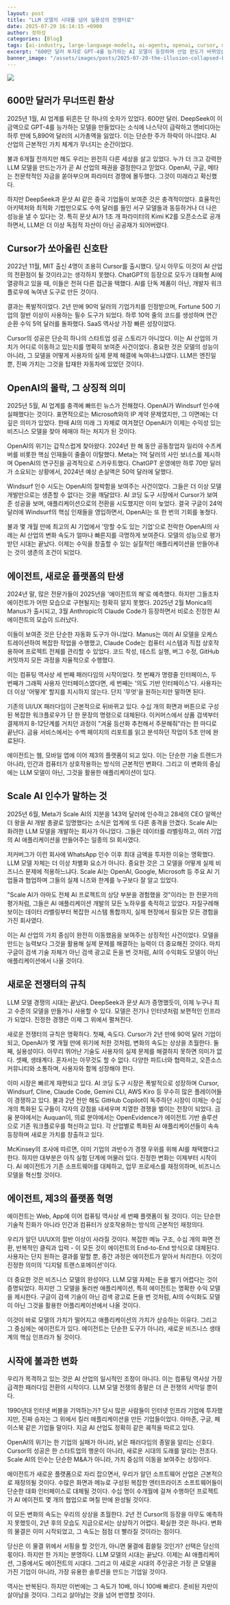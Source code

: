 ```yaml
---
layout: post
title: "LLM 모델의 시대를 넘어 실용성의 전쟁터로"
date: 2025-07-20 16:14:15 +0900
author: 정하성
categories: [Blog]
tags: [ai-industry, large-language-models, ai-agents, openai, cursor, meta, scale-ai, ai-market-shift]
excerpt: "600만 달러 투자로 GPT-4를 능가하는 AI 모델이 등장하며 산업 판도가 바뀌었습니다. 파라미터 경쟁 중심의 AI 가치가 효율성과 애플리케이션 중심으로 전환되는 긍정과 부정이 공존합니다. Cursor의 성공과 OpenAI의 위기는 AI 산업 변화의 구체적 사례로 주목받고 있습니다. AI 에이전트와 플랫폼 변화가 미래 생존 전략을 어떻게 바꿀지 관심이 집중되고 있습니다."
banner_image: "/assets/images/posts/2025-07-20-the-illusion-collapsed-by-6-million-dollars.jpg"
---
```


![](/assets/images/posts/2025-07-20-the-illusion-collapsed-by-6-million-dollars.jpg)

## 600만 달러가 무너뜨린 환상

2025년 1월, AI 업계를 뒤흔든 단 하나의 숫자가 있었다. 600만 달러. DeepSeek이 이 금액으로 GPT-4를 능가하는 모델을 만들었다는 소식에 나스닥이 급락하고 엔비디아는 하루 만에 5,890억 달러의 시가총액을 잃었다. 이는 단순한 주가 하락이 아니었다. AI 산업의 근본적인 가치 체계가 무너지는 순간이었다.

불과 6개월 전까지만 해도 우리는 완전히 다른 세상을 살고 있었다. 누가 더 크고 강력한 LLM 모델을 만드는가가 곧 AI 산업의 패권을 결정한다고 믿었다. OpenAI, 구글, 메타는 천문학적인 자금을 쏟아부으며 파라미터 경쟁에 몰두했다. 그것이 미래라고 확신했다.

하지만 DeepSeek과 문샷 AI 같은 중국 기업들이 보여준 것은 충격적이었다. 효율적인 아키텍처와 최적화 기법만으로도 수억 달러를 들인 서구 모델들과 동등하거나 더 나은 성능을 낼 수 있다는 것. 특히 문샷 AI가 1조 개 파라미터의 Kimi K2를 오픈소스로 공개하면서, LLM은 더 이상 독점적 자산이 아닌 공공재가 되어버렸다.

## Cursor가 쏘아올린 신호탄

2022년 11월, MIT 출신 4명이 조용히 Cursor를 출시했다. 당시 아무도 이것이 AI 산업의 전환점이 될 것이라고는 생각하지 못했다. ChatGPT의 등장으로 모두가 대화형 AI에 열광하고 있을 때, 이들은 전혀 다른 접근을 택했다. AI를 단독 제품이 아닌, 개발자 워크플로우에 녹여낸 도구로 만든 것이다.

결과는 폭발적이었다. 2년 만에 90억 달러의 기업가치를 인정받으며, Fortune 500 기업의 절반 이상이 사용하는 필수 도구가 되었다. 하루 10억 줄의 코드를 생성하며 연간 순환 수익 5억 달러를 돌파했다. SaaS 역사상 가장 빠른 성장이었다.

Cursor의 성공은 단순히 하나의 스타트업 성공 스토리가 아니었다. 이는 AI 산업의 가치가 어디로 이동하고 있는지를 명확히 보여준 사건이었다. 중요한 것은 모델의 성능이 아니라, 그 모델을 어떻게 사용자의 실제 문제 해결에 녹여내느냐였다. LLM은 엔진일 뿐, 진짜 가치는 그것을 탑재한 자동차에 있었던 것이다.

## OpenAI의 몰락, 그 상징적 의미

2025년 5월, AI 업계를 충격에 빠뜨린 뉴스가 전해졌다. OpenAI가 Windsurf 인수에 실패했다는 것이다. 표면적으로는 Microsoft와의 IP 계약 문제였지만, 그 이면에는 더 깊은 의미가 있었다. 한때 AI의 미래 그 자체로 여겨졌던 OpenAI가 이제는 수익성 있는 비즈니스 모델을 찾아 헤매야 하는 처지가 된 것이다.

OpenAI의 위기는 갑작스럽게 찾아왔다. 2024년 한 해 동안 공동창업자 일리야 수츠케버를 비롯한 핵심 인재들이 줄줄이 이탈했다. Meta는 1억 달러의 사인 보너스를 제시하며 OpenAI의 연구진을 공격적으로 스카우트했다. ChatGPT 운영에만 하루 70만 달러가 소요되는 상황에서, 2024년 예상 손실액은 50억 달러에 달했다.

Windsurf 인수 시도는 OpenAI의 절박함을 보여주는 사건이었다. 그들은 더 이상 모델 개발만으로는 생존할 수 없다는 것을 깨달았다. AI 코딩 도구 시장에서 Cursor가 보여준 성공을 보며, 애플리케이션으로의 전환을 시도했지만 이미 늦었다. 결국 구글이 24억 달러에 Windsurf의 핵심 인재들을 영입하면서, OpenAI는 또 한 번의 기회를 놓쳤다.

불과 몇 개월 만에 최고의 AI 기업에서 '망할 수도 있는 기업'으로 전락한 OpenAI의 사례는 AI 산업의 변화 속도가 얼마나 빠른지를 극명하게 보여준다. 모델의 성능으로 평가받던 시대는 끝났다. 이제는 수익을 창출할 수 있는 실질적인 애플리케이션을 만들어내는 것이 생존의 조건이 되었다.

## 에이전트, 새로운 플랫폼의 탄생

2024년 말, 많은 전문가들이 2025년을 '에이전트의 해'로 예측했다. 하지만 그들조차 에이전트가 어떤 모습으로 구현될지는 정확히 알지 못했다. 2025년 2월 Monica의 Manus가 출시되고, 3월 Anthropic의 Claude Code가 등장하면서 비로소 진정한 AI 에이전트의 모습이 드러났다.

이들이 보여준 것은 단순한 자동화 도구가 아니었다. Manus는 여러 AI 모델을 오케스트레이션하여 복잡한 작업을 수행했고, Claude Code는 컴퓨터 시스템과 직접 상호작용하며 프로젝트 전체를 관리할 수 있었다. 코드 작성, 테스트 실행, 버그 수정, GitHub 커밋까지 모든 과정을 자율적으로 수행했다.

이는 컴퓨팅 역사상 세 번째 패러다임의 시작이었다. 첫 번째가 명령줄 인터페이스, 두 번째가 그래픽 사용자 인터페이스였다면, 세 번째는 '의도 기반 인터페이스'다. 사용자는 더 이상 '어떻게' 할지를 지시하지 않는다. 단지 '무엇'을 원하는지만 말하면 된다.

기존의 UI/UX 패러다임이 근본적으로 뒤바뀌고 있다. 수십 개의 화면과 버튼으로 구성된 복잡한 워크플로우가 단 한 문장의 명령으로 대체된다. 이커머스에서 상품 검색부터 결제까지 8-12단계를 거치던 과정이 "겨울 등산화 추천해서 주문해줘"라는 한 마디로 끝난다. 금융 서비스에서는 수백 페이지의 리포트를 읽고 분석하던 작업이 5초 만에 완료된다.

에이전트는 웹, 모바일 앱에 이어 제3의 플랫폼이 되고 있다. 이는 단순한 기술 트렌드가 아니라, 인간과 컴퓨터가 상호작용하는 방식의 근본적인 변화다. 그리고 이 변화의 중심에는 LLM 모델이 아닌, 그것을 활용한 애플리케이션이 있다.

## Scale AI 인수가 말하는 것

2025년 6월, Meta가 Scale AI의 지분을 143억 달러에 인수하고 28세의 CEO 알렉산더 왕을 AI 개발 총괄로 임명했다는 소식은 업계에 또 다른 충격을 안겼다. Scale AI는 화려한 LLM 모델을 개발하는 회사가 아니었다. 그들은 데이터를 라벨링하고, 여러 기업의 AI 애플리케이션을 만들어주는 일종의 SI 회사였다.

저커버그가 이런 회사에 WhatsApp 인수 이후 최대 금액을 투자한 이유는 명확했다. LLM 모델 자체는 더 이상 차별화 요소가 아니다. 중요한 것은 그 모델을 어떻게 실제 비즈니스 문제에 적용하느냐다. Scale AI는 OpenAI, Google, Microsoft 등 주요 AI 기업들과 협업하며 그들의 실제 니즈와 한계를 누구보다 잘 알고 있었다.

"Scale AI가 아마도 전체 AI 프로젝트의 상당 부분을 경험했을 것"이라는 한 전문가의 평가처럼, 그들은 AI 애플리케이션 개발의 모든 노하우를 축적하고 있었다. 자질구레해 보이는 데이터 라벨링부터 복잡한 시스템 통합까지, 실제 현장에서 필요한 모든 경험을 가진 회사였다.

이는 AI 산업의 가치 중심이 완전히 이동했음을 보여주는 상징적인 사건이었다. 모델을 만드는 능력보다 그것을 활용해 실제 문제를 해결하는 능력이 더 중요해진 것이다. 마치 구글이 검색 기술 자체가 아닌 검색 광고로 돈을 번 것처럼, AI의 수익화도 모델이 아닌 애플리케이션에서 나올 것이다.

## 새로운 전쟁터의 규칙

LLM 모델 경쟁의 시대는 끝났다. DeepSeek과 문샷 AI가 증명했듯이, 이제 누구나 최고 수준의 모델을 만들거나 사용할 수 있다. 모델은 전기나 인터넷처럼 보편적인 인프라가 되었다. 진정한 경쟁은 이제 그 위에서 펼쳐진다.

새로운 전쟁터의 규칙은 명확하다. 첫째, 속도다. Cursor가 2년 만에 90억 달러 기업이 되고, OpenAI가 몇 개월 만에 위기에 처한 것처럼, 변화의 속도는 상상을 초월한다. 둘째, 실용성이다. 아무리 뛰어난 기술도 사용자의 실제 문제를 해결하지 못하면 의미가 없다. 셋째, 생태계다. 혼자서는 아무것도 할 수 없다. 다양한 파트너와 협력하고, 오픈소스 커뮤니티와 소통하며, 사용자와 함께 성장해야 한다.

이미 시장은 빠르게 재편되고 있다. AI 코딩 도구 시장은 폭발적으로 성장하며 Cursor, Windsurf, Cline, Claude Code, Gemini CLI, AWS Kiro 등 무수히 많은 플레이어들이 경쟁하고 있다. 불과 2년 전만 해도 GitHub Copilot이 독주하던 시장이 이제는 수십 개의 특화된 도구들이 각자의 강점을 내세우며 치열한 경쟁을 벌이는 전장이 되었다. 금융 분야에서는 Auquan이, 의료 분야에서는 OpenEvidence가 에이전트 기반 솔루션으로 기존 워크플로우를 혁신하고 있다. 각 산업별로 특화된 AI 애플리케이션들이 속속 등장하며 새로운 가치를 창출하고 있다.

McKinsey의 조사에 따르면, 이미 기업의 과반수가 경쟁 우위를 위해 AI를 채택했다고 한다. 하지만 대부분은 아직 실험 단계에 머물러 있다. 진정한 변화는 이제부터 시작이다. AI 에이전트가 기존 소프트웨어를 대체하고, 업무 프로세스를 재정의하며, 비즈니스 모델을 혁신할 것이다.

## 에이전트, 제3의 플랫폼 혁명

에이전트는 Web, App에 이어 컴퓨팅 역사상 세 번째 플랫폼이 될 것이다. 이는 단순한 기술적 진화가 아니라 인간과 컴퓨터가 상호작용하는 방식의 근본적인 재정의다.

우리가 알던 UI/UX의 절반 이상이 사라질 것이다. 복잡한 메뉴 구조, 수십 개의 화면 전환, 반복적인 클릭과 입력 - 이 모든 것이 에이전트의 End-to-End 방식으로 대체된다. 사용자는 단지 원하는 결과를 말할 뿐, 중간 과정은 에이전트가 알아서 처리한다. 이것이 진정한 의미의 '디지털 트랜스포메이션'이다.

더 중요한 것은 비즈니스 모델의 완성이다. LLM 모델 자체는 돈을 벌기 어렵다는 것이 증명되었다. 하지만 그 모델을 둘러싼 애플리케이션, 특히 에이전트는 명확한 수익 모델을 제시한다. 구글이 검색 기술이 아닌 검색 광고로 돈을 번 것처럼, AI의 수익화도 모델이 아닌 그것을 활용한 어플리케이션에서 나올 것이다.

이것이 바로 모델의 가치가 떨어지고 애플리케이션의 가치가 상승하는 이유다. 그리고 그 중심에는 에이전트가 있다. 에이전트는 단순한 도구가 아니라, 새로운 비즈니스 생태계의 핵심 인프라가 될 것이다.

## 시작에 불과한 변화

우리가 목격하고 있는 것은 AI 산업의 일시적인 조정이 아니다. 이는 컴퓨팅 역사상 가장 급격한 패러다임 전환의 시작이다. LLM 모델 전쟁의 종말은 더 큰 전쟁의 서막일 뿐이다.

1990년대 인터넷 버블을 기억하는가? 당시 많은 사람들이 인터넷 인프라 기업에 투자했지만, 진짜 승자는 그 위에서 킬러 애플리케이션을 만든 기업들이었다. 아마존, 구글, 페이스북 같은 기업들 말이다. 지금 AI 산업도 정확히 같은 궤적을 따르고 있다.

OpenAI의 위기는 한 기업의 실패가 아니라, 낡은 패러다임의 종말을 알리는 신호다. Cursor의 성공은 한 스타트업의 행운이 아니라, 새로운 시대의 도래를 알리는 전조다. Scale AI의 인수는 단순한 M&A가 아니라, 가치 중심의 이동을 보여주는 상징이다.

에이전트가 새로운 플랫폼으로 자리 잡으면서, 우리가 알던 소프트웨어 산업은 근본적으로 재정의될 것이다. 수많은 화면과 메뉴로 구성된 복잡한 엔터프라이즈 소프트웨어들이 단순한 대화 인터페이스로 대체될 것이다. 수십 명이 수개월에 걸쳐 수행하던 프로젝트가 AI 에이전트 몇 개의 협업으로 며칠 만에 완성될 것이다.

이 모든 변화의 속도는 우리의 상상을 초월한다. 2년 전 Cursor의 등장을 아무도 예측하지 못했듯이, 2년 후의 모습도 지금으로서는 상상하기 어렵다. 확실한 것은 하나다. 변화의 물결은 이미 시작되었고, 그 속도는 점점 더 빨라질 것이라는 점이다.

당신은 이 물결 위에서 서핑을 할 것인가, 아니면 물결에 휩쓸릴 것인가? 선택은 당신의 몫이다. 하지만 한 가지는 분명하다. LLM 모델의 시대는 끝났다. 이제는 AI 애플리케이션, 그중에서도 에이전트의 시대다. 그리고 이 새로운 시대의 주인공은 가장 큰 모델을 가진 기업이 아니라, 가장 유용한 솔루션을 만드는 기업일 것이다.

역사는 반복된다. 하지만 이번에는 그 속도가 10배, 아니 100배 빠르다. 준비된 자만이 살아남을 것이다. 그리고 살아남는 것을 넘어 번영할 것이다.
